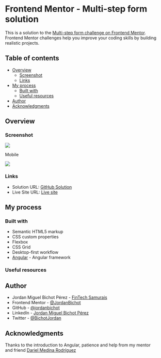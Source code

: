 # Frontend Mentor - Multi-step form solution

This is a solution to the [Multi-step form challenge on Frontend Mentor](https://www.frontendmentor.io/challenges/multistep-form-YVAnSdqQBJ). Frontend Mentor challenges help you improve your coding skills by building realistic projects.

## Table of contents

- [Overview](#overview)
  - [Screenshot](#screenshot)
  - [Links](#links)
- [My process](#my-process)
  - [Built with](#built-with)
  - [Useful resources](#useful-resources)
- [Author](#author)
- [Acknowledgments](#acknowledgments)

## Overview

### Screenshot

![](./screenshots/desktop-image.png)

Mobile

![](./screenshots/mobile-image.png)

### Links

- Solution URL: [GitHub Solution](https://github.com/jordanbichot/multiSepFormAngular.git)
- Live Site URL: [Live site](https://your-live-site-url.com)

## My process

### Built with

- Semantic HTML5 markup
- CSS custom properties
- Flexbox
- CSS Grid
- Desktop-first workflow
- [Angular](https://angular.io/) - Angular framework

### Useful resources

## Author

- Jordan Miguel Bichot Pérez - [FinTech Samurais](https://fintechsamurais.com/)
- Frontend Mentor - [@JordanBichot](https://www.frontendmentor.io/profile/JordanBichot)
- GitHub - [@jordanbichot](https://github.com/jordanbichot)
- LinkedIn - [Jordan Miguel Bichot Pérez](https://www.linkedin.com/in/jordan-miguel-bichot-p%C3%A9rez-613172225)
- Twitter - [@BichotJordan](https://twitter.com/BichotJordan?t=lu5q3WUeYHh3oWaySHXjIg&s=09)

## Acknowledgments

Thanks to the introduction to Angular, patience and help from my mentor and friend [Dariel Medina Rodríguez](https://github.com/darielmedr)

